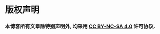 # 版权声明

### 本博客所有文章除特别声明外, 均采用 [CC BY-NC-SA 4.0](https://creativecommons.org/licenses/by-nc-sa/4.0/) 许可协议.